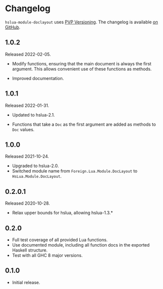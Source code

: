 # Changelog

`hslua-module-doclayout` uses [PVP Versioning][1].
The changelog is available [on GitHub][2].

## 1.0.2

Released 2022-02-05.

-   Modify functions, ensuring that the main document is always
    the first argument. This allows convenient use of these
    functions as methods.

-   Improved documentation.

## 1.0.1

Released 2022-01-31.

-   Updated to hslua-2.1.

-   Functions that take a `Doc` as the first argument are added as
    methods to `Doc` values.

## 1.0.0

Released 2021-10-24.

* Upgraded to hslua-2.0.
* Switched module name from `Foreign.Lua.Module.DocLayout` to
  `HsLua.Module.DocLayout`.

## 0.2.0.1

Released 2020-10-28.

* Relax upper bounds for hslua, allowing hslua-1.3.*

## 0.2.0

* Full test coverage of all provided Lua functions.
* Use documented module, including all function docs in the
  exported Haskell structure.
* Test with all GHC 8 major versions.

## 0.1.0

* Initial release.

[1]: https://pvp.haskell.org
[2]: https://github.com/hslua/hslua-module-doclayout/releases
